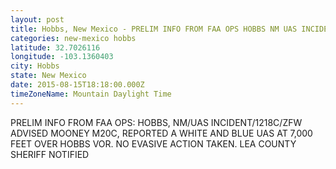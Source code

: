 ```yaml
---
layout: post
title: Hobbs, New Mexico - PRELIM INFO FROM FAA OPS HOBBS NM UAS INCIDENT 1218C ZFW ADVISED MOONEY M20C REPORTED
categories: new-mexico hobbs
latitude: 32.7026116
longitude: -103.1360403
city: Hobbs
state: New Mexico
date: 2015-08-15T18:18:00.000Z
timeZoneName: Mountain Daylight Time
---
```


PRELIM INFO FROM FAA OPS: HOBBS, NM/UAS INCIDENT/1218C/ZFW ADVISED MOONEY M20C, REPORTED A WHITE AND BLUE UAS AT 7,000 FEET OVER HOBBS VOR.  NO EVASIVE ACTION TAKEN. LEA COUNTY SHERIFF NOTIFIED 
